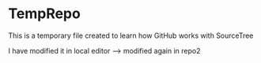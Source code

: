 # TempRepo

This is a temporary file created to learn how 
GitHub works with SourceTree

I have modified it in local editor 
--> modified again in repo2

